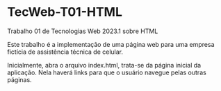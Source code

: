 # TecWeb-T01-HTML
Trabalho 01 de Tecnologias Web 2023.1 sobre HTML<br>

Este trabalho é a implementação de uma página web para uma empresa fictícia de assistência técnica de celular.

Inicialmente, abra o arquivo index.html, trata-se da página inicial da aplicação. Nela haverá links para que o usuário navegue pelas outras páginas.




